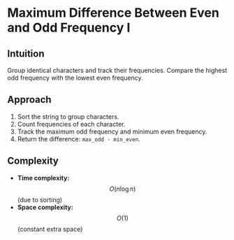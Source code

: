 # Maximum Difference Between Even and Odd Frequency I

## Intuition
Group identical characters and track their frequencies. Compare the highest odd frequency with the lowest even frequency.

## Approach
1. Sort the string to group characters.
2. Count frequencies of each character.
3. Track the maximum odd frequency and minimum even frequency.
4. Return the difference: `max_odd - min_even`.

## Complexity
- **Time complexity:** $$O(n \log n)$$ (due to sorting)
- **Space complexity:** $$O(1)$$ (constant extra space)

